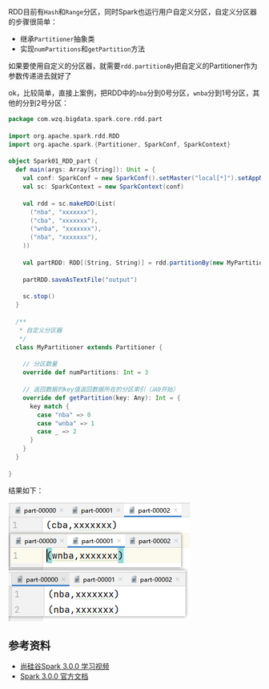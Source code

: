 




RDD目前有`Hash`和`Range`分区，同时Spark也运行用户自定义分区，自定义分区器的步骤很简单：

- 继承`Partitioner`抽象类
- 实现`numPartitions`和`getPartition`方法

如果要使用自定义的分区器，就需要`rdd.partitionBy`把自定义的Partitioner作为参数传递进去就好了



ok，比较简单，直接上案例，把RDD中的`nba`分到0号分区，`wnba`分到1号分区，其他的分到2号分区：

```scala
package com.wzq.bigdata.spark.core.rdd.part

import org.apache.spark.rdd.RDD
import org.apache.spark.{Partitioner, SparkConf, SparkContext}

object Spark01_RDD_part {
  def main(args: Array[String]): Unit = {
    val conf: SparkConf = new SparkConf().setMaster("local[*]").setAppName("partitioner")
    val sc: SparkContext = new SparkContext(conf)

    val rdd = sc.makeRDD(List(
      ("nba", "xxxxxxx"),
      ("cba", "xxxxxxx"),
      ("wnba", "xxxxxxx"),
      ("nba", "xxxxxxx"),
    ))

    val partRDD: RDD[(String, String)] = rdd.partitionBy(new MyPartitioner)

    partRDD.saveAsTextFile("output")

    sc.stop()
  }

  /**
   * 自定义分区器
   */
  class MyPartitioner extends Partitioner {

    // 分区数量
    override def numPartitions: Int = 3

    // 返回数据的key值返回数据所在的分区索引（从0开始）
    override def getPartition(key: Any): Int = {
      key match {
        case "nba" => 0
        case "wnba" => 1
        case _ => 2
      }
    }
  }

}
```

结果如下：

![](./img/微信截图_20220506163047.png)

## 参考资料

- [尚硅谷Spark 3.0.0 学习视频](https://www.bilibili.com/video/BV11A411L7CK)
- [Spark 3.0.0 官方文档](https://spark.apache.org/docs/3.0.0/)


